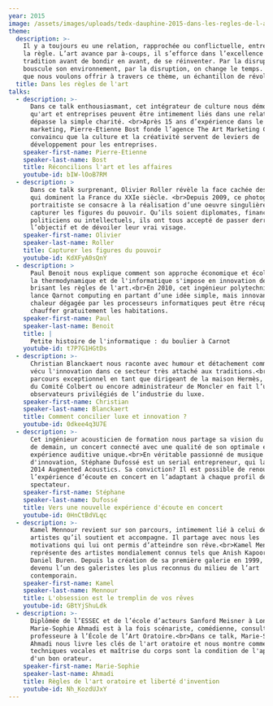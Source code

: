 ```yaml
---
year: 2015
image: /assets/images/uploads/tedx-dauphine-2015-dans-les-regles-de-l-art.jpg
theme:
  description: >-
    Il y a toujours eu une relation, rapprochée ou conflictuelle, entre l’art et
    la règle. L’art avance par à-coups, il s’efforce dans l’excellence de la
    tradition avant de bondir en avant, de se réinventer. Par la disruption, on
    bouscule son environnement, par la disruption, on change le temps. C’est ce
    que nous voulons offrir à travers ce thème, un échantillon de révolutions.
  title: Dans les règles de l'art
talks:
  - description: >-
      Dans ce talk enthousiasmant, cet intégrateur de culture nous démontre
      qu'art et entreprises peuvent être intimement liés dans une relation qui
      dépasse la simple charité. <br>Après 15 ans d’expérience dans le
      marketing, Pierre-Etienne Bost fonde l’agence The Art Marketing Company,
      convaincu que la culture et la créativité servent de leviers de
      développement pour les entreprises.
    speaker-first-name: Pierre-Etienne
    speaker-last-name: Bost
    title: Réconcilions l'art et les affaires
    youtube-id: bIW-lOoB7RM
  - description: >
      Dans ce talk surprenant, Olivier Roller révèle la face cachée des visages
      qui dominent la France du XXIe siècle. <br>Depuis 2009, ce photographe
      portraitiste se consacre à la réalisation d’une oeuvre singulière :
      capturer les figures du pouvoir. Qu’ils soient diplomates, financiers,
      politiciens ou intellectuels, ils ont tous accepté de passer derrière
      l’objectif et de dévoiler leur vrai visage.
    speaker-first-name: Olivier
    speaker-last-name: Roller
    title: Capturer les figures du pouvoir
    youtube-id: KdXFyA0sQnY
  - description: >
      Paul Benoit nous explique comment son approche économique et écologique de
      la thermodynamique et de l'informatique s'impose en innovation de rupture,
      brisant les règles de l'art.<br>En 2010, cet ingénieur polytechnicien
      lance Qarnot computing en partant d’une idée simple, mais innovante : la
      chaleur dégagée par les processeurs informatiques peut être récupérée pour
      chauffer gratuitement les habitations.
    speaker-first-name: Paul
    speaker-last-name: Benoit
    title: |
      Petite histoire de l'informatique : du boulier à Carnot
    youtube-id: t7P7G1HGtDs
  - description: >-
      Christian Blanckaert nous raconte avec humour et détachement comment il a
      vécu l'innovation dans ce secteur très attaché aux traditions.<br>Son
      parcours exceptionnel en tant que dirigeant de la maison Hermès, président
      du Comité Colbert ou encore administrateur de Moncler en fait l’un des
      observateurs privilégiés de l’industrie du luxe.
    speaker-first-name: Christian
    speaker-last-name: Blanckaert
    title: Comment concilier luxe et innovation ?
    youtube-id: 0dkee4q3U7E
  - description: >-
      Cet ingénieur acousticien de formation nous partage sa vision du concert
      de demain, un concert connecté avec une qualité de son optimale et une
      expérience auditive unique.<br>En véritable passionné de musique et
      d'innovation, Stéphane Dufossé est un serial entrepreneur, qui lance en
      2014 Augmented Acoustics. Sa conviction? Il est possible de renouveler
      l’expérience d’écoute en concert en l’adaptant à chaque profil de
      spectateur.
    speaker-first-name: Stéphane
    speaker-last-name: Dufossé
    title: Vers une nouvelle expérience d'écoute en concert
    youtube-id: 0HnCtBdVLqc
  - description: >-
      Kamel Mennour revient sur son parcours, intimement lié à celui des
      artistes qu’il soutient et accompagne. Il partage avec nous les
      motivations qui lui ont permis d’atteindre son rêve.<br>Kamel Mennour
      représente des artistes mondialement connus tels que Anish Kapoor ou
      Daniel Buren. Depuis la création de sa première galerie en 1999, il est
      devenu l’un des galeristes les plus reconnus du milieu de l’art
      contemporain.
    speaker-first-name: Kamel
    speaker-last-name: Mennour
    title: L'obsession est le tremplin de vos rêves
    youtube-id: GBtYjShuLdk
  - description: >-
      Diplômée de l’ESSEC et de l’école d’acteurs Sanford Meisner à Londres,
      Marie-Sophie Ahmadi est à la fois scénariste, comédienne, consultante et
      professeure à l’École de l’Art Oratoire.<br>Dans ce talk, Marie-Sophie
      Ahmadi nous livre les clés de l'art oratoire et nous montre comment
      techniques vocales et maîtrise du corps sont la condition de l'apparition
      d'un bon orateur.
    speaker-first-name: Marie-Sophie
    speaker-last-name: Ahmadi
    title: Règles de l'art oratoire et liberté d'invention
    youtube-id: Nh_KozdUJxY
---
```



